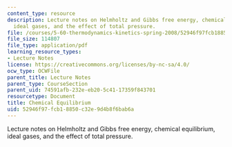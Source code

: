 ```yaml
---
content_type: resource
description: Lecture notes on Helmholtz and Gibbs free energy, chemical equilibrium,
  ideal gases, and the effect of total pressure.
file: /courses/5-60-thermodynamics-kinetics-spring-2008/52946f97fcb18850c32e9d4b8f6bab6a_5_60_lecture15.pdf
file_size: 114807
file_type: application/pdf
learning_resource_types:
- Lecture Notes
license: https://creativecommons.org/licenses/by-nc-sa/4.0/
ocw_type: OCWFile
parent_title: Lecture Notes
parent_type: CourseSection
parent_uid: 74591afb-232e-eb20-5c41-17359f843701
resourcetype: Document
title: Chemical Equilibrium
uid: 52946f97-fcb1-8850-c32e-9d4b8f6bab6a
---
```

Lecture notes on Helmholtz and Gibbs free energy, chemical equilibrium, ideal gases, and the effect of total pressure.